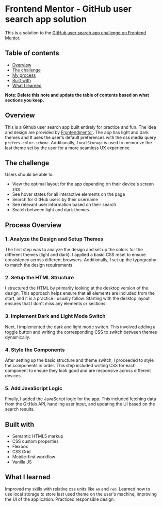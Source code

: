 # Frontend Mentor - GitHub user search app solution

This is a solution to the [GitHub user search app challenge on Frontend Mentor](https://www.frontendmentor.io/challenges/github-user-search-app-Q09YOgaH6).

## Table of contents

- [Overview](#overview)
- [The challenge](#the-challenge)
- [My process](#process-overview)
- [Built with](#built-with)
- [What I learned](#what-i-learned)

**Note: Delete this note and update the table of contents based on what sections you keep.**

## Overview

This is a Github user search app built entirely for practice and fun. The idea and design are provided by [Frontendmentor](frontendmentor.io).
The app has light and dark themes and It uses the user's default preferences with the css media query `prefers-color-scheme`.
Additionally, `localStorage` is used to memorize the last theme set by the user for a more seamless UX experience.

## The challenge

Users should be able to:

- View the optimal layout for the app depending on their device's screen size
- See hover states for all interactive elements on the page
- Search for GitHub users by their username
- See relevant user information based on their search
- Switch between light and dark themes

## Process Overview

### 1. Analyze the Design and Setup Themes
The first step was to analyze the design and set up the colors for the different themes (light and dark). I applied a basic CSS reset to ensure consistency across different browsers. Additionally, I set up the typography to match the design requirements.

### 2. Setup the HTML Structure
I structured the HTML by primarily looking at the desktop version of the design. This approach helps ensure that all elements are included from the start, and it is a practice I usually follow. Starting with the desktop layout ensures that I don't miss any elements or sections.

### 3. Implement Dark and Light Mode Switch
Next, I implemented the dark and light mode switch. This involved adding a toggle button and writing the corresponding CSS to switch between themes dynamically.

### 4. Style the Components
After setting up the basic structure and theme switch, I proceeded to style the components in order. This step included writing CSS for each component to ensure they look good and are responsive across different devices.

### 5. Add JavaScript Logic
Finally, I added the JavaScript logic for the app. This included fetching data from the GitHub API, handling user input, and updating the UI based on the search results.

## Built with

- Semantic HTML5 markup
- CSS custom properties
- Flexbox
- CSS Grid
- Mobile-first workflow
- Vanilla JS

## What I learned

Improved my skills with relative css units like `em` and `rem`.
Learned how to use local storage to store last used theme on the user's machine, improving the UI of the application.
Practiced responsible design.

